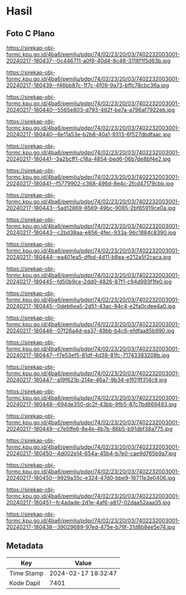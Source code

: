 # Hasil

## Foto C Plano

https://sirekap-obj-formc.kpu.go.id/4ba6/pemilu/pdpr/74/02/23/20/03/7402232003001-20240217-180437--0c446711-a0f8-40d4-8c48-3118f1f5d63b.jpg

https://sirekap-obj-formc.kpu.go.id/4ba6/pemilu/pdpr/74/02/23/20/03/7402232003001-20240217-180439--f46bb87c-1f7c-4f09-9a73-bffc78cbc36a.jpg

https://sirekap-obj-formc.kpu.go.id/4ba6/pemilu/pdpr/74/02/23/20/03/7402232003001-20240217-180440--5565e803-d793-462f-be7a-a796af7922eb.jpg

https://sirekap-obj-formc.kpu.go.id/4ba6/pemilu/pdpr/74/02/23/20/03/7402232003001-20240217-180440--6e11a53e-b2b8-40a1-9313-6f527dbdfaac.jpg

https://sirekap-obj-formc.kpu.go.id/4ba6/pemilu/pdpr/74/02/23/20/03/7402232003001-20240217-180441--3a2bcff1-c18a-4854-bed6-06b7de8bf4e2.jpg

https://sirekap-obj-formc.kpu.go.id/4ba6/pemilu/pdpr/74/02/23/20/03/7402232003001-20240217-180441--f5779902-c368-496d-8e4c-2fcd47179cbb.jpg

https://sirekap-obj-formc.kpu.go.id/4ba6/pemilu/pdpr/74/02/23/20/03/7402232003001-20240217-180443--5ad12869-8569-49bc-9085-2bf65919ce0a.jpg

https://sirekap-obj-formc.kpu.go.id/4ba6/pemilu/pdpr/74/02/23/20/03/7402232003001-20240217-180443--c2bd38aa-e656-4fec-933a-96c1884c8390.jpg

https://sirekap-obj-formc.kpu.go.id/4ba6/pemilu/pdpr/74/02/23/20/03/7402232003001-20240217-180444--ea401ea5-dfbd-4d11-b8ea-e212a5f2caca.jpg

https://sirekap-obj-formc.kpu.go.id/4ba6/pemilu/pdpr/74/02/23/20/03/7402232003001-20240217-180445--fd50b9ce-2dd0-4826-87f1-c94d993f1fe0.jpg

https://sirekap-obj-formc.kpu.go.id/4ba6/pemilu/pdpr/74/02/23/20/03/7402232003001-20240217-180445--0deb6ea5-2d51-43ac-84c4-e2fa0cdee4a0.jpg

https://sirekap-obj-formc.kpu.go.id/4ba6/pemilu/pdpr/74/02/23/20/03/7402232003001-20240217-180446--07f26a4d-ea37-49bb-b4c6-efdfaa85b990.jpg

https://sirekap-obj-formc.kpu.go.id/4ba6/pemilu/pdpr/74/02/23/20/03/7402232003001-20240217-180447--f7e53ef5-81df-4d38-81fc-71743383208b.jpg

https://sirekap-obj-formc.kpu.go.id/4ba6/pemilu/pdpr/74/02/23/20/03/7402232003001-20240217-180447--a19f621b-214e-46a7-9b34-e1f01ff314c9.jpg

https://sirekap-obj-formc.kpu.go.id/4ba6/pemilu/pdpr/74/02/23/20/03/7402232003001-20240217-180448--694de350-dc2f-43bb-9fb5-87c7bd869483.jpg

https://sirekap-obj-formc.kpu.go.id/4ba6/pemilu/pdpr/74/02/23/20/03/7402232003001-20240217-180449--c7e5ffe6-8e4e-4b7b-86b5-b91dbf38a775.jpg

https://sirekap-obj-formc.kpu.go.id/4ba6/pemilu/pdpr/74/02/23/20/03/7402232003001-20240217-180450--4d002e14-654a-45b4-b7e0-cae9d765b9a7.jpg

https://sirekap-obj-formc.kpu.go.id/4ba6/pemilu/pdpr/74/02/23/20/03/7402232003001-20240217-180450--9929a35c-e324-47d0-bbe9-16711e3e0406.jpg

https://sirekap-obj-formc.kpu.go.id/4ba6/pemilu/pdpr/74/02/23/20/03/7402232003001-20240217-180451--fc4adade-2d1e-4af6-a817-02daa52aaa35.jpg

https://sirekap-obj-formc.kpu.go.id/4ba6/pemilu/pdpr/74/02/23/20/03/7402232003001-20240217-180438--39029689-97ed-475e-b79f-31d8b8ee5e74.jpg


## Metadata

| Key        | Value               |
| ---------- | ------------------- |
| Time Stamp | 2024-02-17 18:32:47 |
| Kode Dapil | 7401                |



